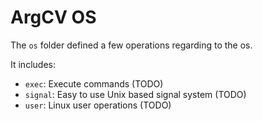 # ArgCV OS

The `os` folder defined a few operations regarding to the os.

It includes:

+ `exec`: Execute commands (TODO)
+ `signal`: Easy to use Unix based signal system (TODO)
+ `user`: Linux user operations (TODO)
